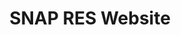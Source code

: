 ---
rank: 12
role: "Web Dev"
type: web-dev
title: "SNAP RES Website"
image: "snap-res.jpg"
link: "snap-res.github.io"
bg-color: "2aa78f"
---